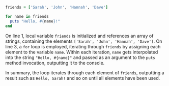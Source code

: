 ```Ruby
friends = ['Sarah', 'John', 'Hannah', 'Dave']

for name in friends
  puts "Hello, #{name}!"
end
```
On line 1, local variable `friends` is initialized and references an array of strings, containing the elements `['Sarah', 'John', 'Hannah', 'Dave']`. On line 3, a `for` loop is employed, iterating through `friends` by assigning each element to the variable `name`. Within each iteration, `name` gets interpolated into the string `"Hello, #{name}"` and passed as an argument to the `puts` method invocation, outputting it to the console.

In summary, the loop iterates through each element of `friends`, outputting a result such as `Hello, Sarah!` and so on until all elements have been used.